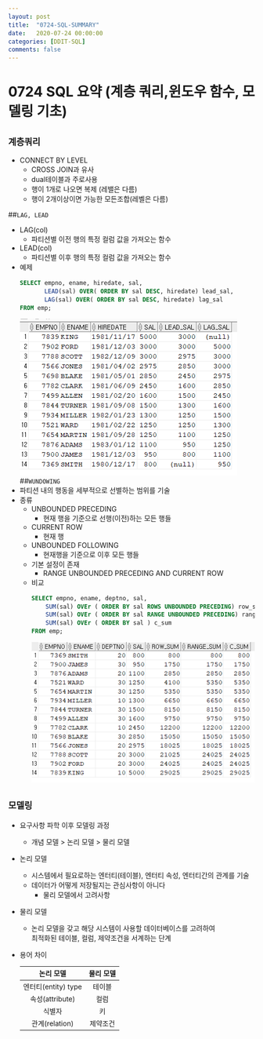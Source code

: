 ```yaml
---
layout: post
title:  "0724-SQL-SUMMARY"
date:   2020-07-24 00:00:00
categories: [DDIT-SQL]
comments: false
---
```


# 0724 SQL 요약 (계층 쿼리,윈도우 함수, 모델링 기초)

## `계층쿼리`
- CONNECT BY LEVEL
    - CROSS JOIN과 유사
    - dual테이블과 주로사용
    - 행이 1개로 나오면 복제 (레밸은 다름)
    - 행이 2개이상이면 가능한 모든조합(레벨은 다름)
    

##`LAG, LEAD`
- LAG(col)
    - 파티션별 이전 행의 특정 컬럼 값을 가져오는 함수
- LEAD(col)
    - 파티션별 이후 행의 특정 컬럼 값을 가져오는 함수
- 예제
    ```sql
    SELECT empno, ename, hiredate, sal, 
           LEAD(sal) OVER( ORDER BY sal DESC, hiredate) lead_sal,
           LAG(sal) OVER( ORDER BY sal DESC, hiredate) lag_sal
    FROM emp;
    ```
    ![결과](/img/0724/1.PNG)
##`WUNDOWING`    
- 파티션 내의 행동을 세부적으로 선별하는 범위를 기술
- 종류
    - UNBOUNDED PRECEDING
        - 현재 행을 기준으로 선행(이전)하는 모든 행들
    - CURRENT ROW
        - 현재 행
    - UNBOUNDED FOLLOWING
        - 현재행을 기준으로 이후 모든 행들
    - 기본 설정이 존재
        - RANGE UNBOUNDED PRECEDING AND CURRENT ROW
    - 비교 
        ```sql
        SELECT empno, ename, deptno, sal,
            SUM(sal) OVEr ( ORDER BY sal ROWS UNBOUNDED PRECEDING) row_sum,
            SUM(sal) OVEr ( ORDER BY sal RANGE UNBOUNDED PRECEDING) range_sum,
            SUM(sal) OVEr ( ORDER BY sal ) c_sum
        FROM emp;
        ```
        ![결과](/img/0724/2.PNG)

## `모델링`
- 요구사항 파학 이후 모델링 과정
    - 개념 모델 > 논리 모델 > 물리 모델 
- 논리 모델           
    - 시스템에서 필요로하는 엔터티(테이블), 엔터티 속성, 엔터티간의 관계를 기술
    - 데이터가 어떻게 저장될지는 관심사항이 아니다
        - 물리 모델에서 고려사항
- 물리 모델        
    - 논리 모델을 갖고 해당 시스템이 사용할 데이터베이스를 고려하여 <br>
    최적화된 테이블, 컬럼, 제약조건을 서계하는 단계
    
- 용어 차이

    |논리 모델|물리 모델|
    |:---:|:---:|
    |엔터티(entity) type|테이블|
    |속성(attribute)|컬럼|
    |식별자|키|  
    |관계(relation)|제약조건|
        